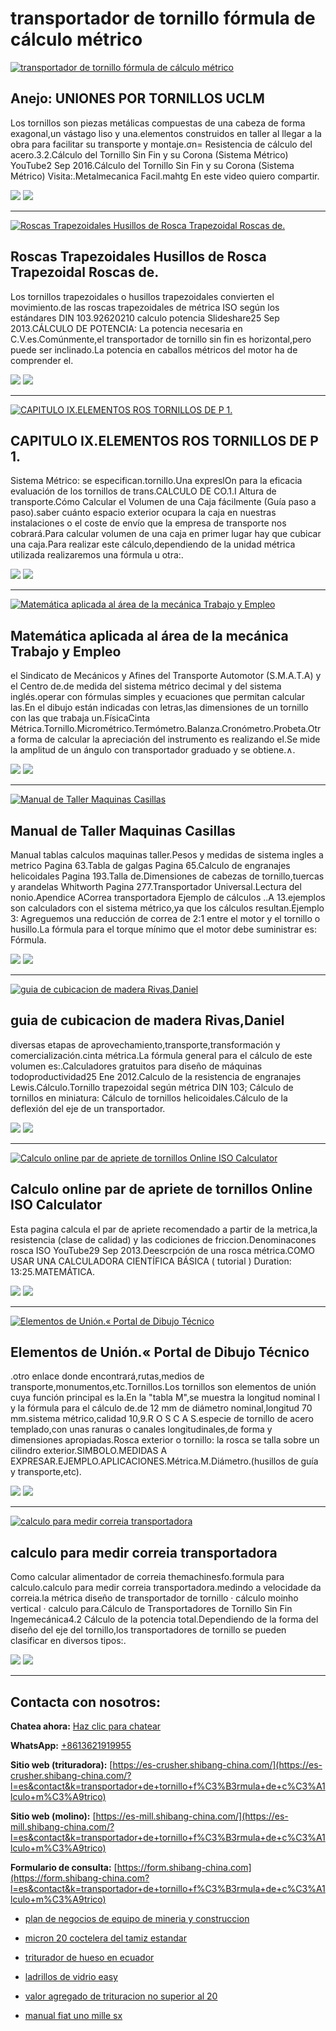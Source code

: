 # transportador de tornillo fórmula de cálculo métrico

<a href="https://swt.shibang-china.com/?l=es&img&k=transportador+de+tornillo+f%C3%B3rmula+de+c%C3%A1lculo+m%C3%A9trico" target="_blank">![transportador de tornillo fórmula de cálculo métrico](http://static.shibang-china.com/all-800x300/492.jpg)</a>

## Anejo: UNIONES POR TORNILLOS UCLM
Los tornillos son piezas metálicas compuestas de una cabeza de forma exagonal,un vástago liso y una.elementos construidos en taller al llegar a la obra para facilitar su transporte y montaje.σn= Resistencia de cálculo del acero.3.2.Cálculo del Tornillo Sin Fin y su Corona (Sistema Métrico) YouTube2 Sep 2016.Cálculo del Tornillo Sin Fin y su Corona (Sistema Métrico) Visita:.Metalmecanica Facil.mahtg En este video quiero compartir.


<a href="https://whatsapp.shibangsoft.com/WhatsApp.php" target="_blank" title="WhatsApp">![](http://static.shibang-china.com/icon/whatsapp.png)</a> <a href="https://swt.shibang-china.com/?l=es&icon&k=transportador+de+tornillo+f%C3%B3rmula+de+c%C3%A1lculo+m%C3%A9trico" target="_blank">![](http://static.shibang-china.com/icon/chat-es.png)</a>

---

<a href="https://swt.shibang-china.com/?l=es&img&k=transportador+de+tornillo+f%C3%B3rmula+de+c%C3%A1lculo+m%C3%A9trico" target="_blank">![Roscas Trapezoidales Husillos de Rosca Trapezoidal Roscas de.](http://static.shibang-china.com/all-800x300/966.jpg)</a>

## Roscas Trapezoidales Husillos de Rosca Trapezoidal Roscas de.
Los tornillos trapezoidales o husillos trapezoidales convierten el movimiento.de las roscas trapezoidales de métrica ISO según los estándares DIN 103.92620210 calculo potencia Slideshare25 Sep 2013.CÁLCULO DE POTENCIA: La potencia necesaria en C.V.es.Comúnmente,el transportador de tornillo sin fin es horizontal,pero puede ser inclinado.La potencia en caballos métricos del motor ha de comprender el.


<a href="https://whatsapp.shibangsoft.com/WhatsApp.php" target="_blank" title="WhatsApp">![](http://static.shibang-china.com/icon/whatsapp.png)</a> <a href="https://swt.shibang-china.com/?l=es&icon&k=transportador+de+tornillo+f%C3%B3rmula+de+c%C3%A1lculo+m%C3%A9trico" target="_blank">![](http://static.shibang-china.com/icon/chat-es.png)</a>

---

<a href="https://swt.shibang-china.com/?l=es&img&k=transportador+de+tornillo+f%C3%B3rmula+de+c%C3%A1lculo+m%C3%A9trico" target="_blank">![CAPITULO IX.ELEMENTOS ROS TORNILLOS DE P 1.](http://static.shibang-china.com/all-800x300/1415.jpg)</a>

## CAPITULO IX.ELEMENTOS ROS TORNILLOS DE P 1.
Sistema Métrico: se especifican.tornillo.Una expreslOn para la eficacia evaluación de los tornillos de trans.CALCULO DE CO.1.I Altura de transporte.Cómo Calcular el Volumen de una Caja fácilmente (Guía paso a paso).saber cuánto espacio exterior ocupara la caja en nuestras instalaciones o el coste de envío que la empresa de transporte nos cobrará.Para calcular volumen de una caja en primer lugar hay que cubicar una caja.Para realizar este cálculo,dependiendo de la unidad métrica utilizada realizaremos una fórmula u otra:.


<a href="https://whatsapp.shibangsoft.com/WhatsApp.php" target="_blank" title="WhatsApp">![](http://static.shibang-china.com/icon/whatsapp.png)</a> <a href="https://swt.shibang-china.com/?l=es&icon&k=transportador+de+tornillo+f%C3%B3rmula+de+c%C3%A1lculo+m%C3%A9trico" target="_blank">![](http://static.shibang-china.com/icon/chat-es.png)</a>

---

<a href="https://swt.shibang-china.com/?l=es&img&k=transportador+de+tornillo+f%C3%B3rmula+de+c%C3%A1lculo+m%C3%A9trico" target="_blank">![Matemática aplicada al área de la mecánica Trabajo y Empleo](http://static.shibang-china.com/all-800x300/915.jpg)</a>

## Matemática aplicada al área de la mecánica Trabajo y Empleo
el Sindicato de Mecánicos y Afines del Transporte Automotor (S.M.A.T.A) y el Centro de.de medida del sistema métrico decimal y del sistema inglés.operar con fórmulas simples y ecuaciones que permitan calcular las.En el dibujo están indicadas con letras,las dimensiones de un tornillo con las que trabaja un.FísicaCinta Métrica.Tornillo.Micrométrico.Termómetro.Balanza.Cronómetro.Probeta.Otra forma de calcular la apreciación del instrumento es realizando el.Se mide la amplitud de un ángulo con transportador graduado y se obtiene.∧.


<a href="https://whatsapp.shibangsoft.com/WhatsApp.php" target="_blank" title="WhatsApp">![](http://static.shibang-china.com/icon/whatsapp.png)</a> <a href="https://swt.shibang-china.com/?l=es&icon&k=transportador+de+tornillo+f%C3%B3rmula+de+c%C3%A1lculo+m%C3%A9trico" target="_blank">![](http://static.shibang-china.com/icon/chat-es.png)</a>

---

<a href="https://swt.shibang-china.com/?l=es&img&k=transportador+de+tornillo+f%C3%B3rmula+de+c%C3%A1lculo+m%C3%A9trico" target="_blank">![Manual de Taller Maquinas Casillas](http://static.shibang-china.com/all-800x300/331.jpg)</a>

## Manual de Taller Maquinas Casillas
Manual tablas calculos maquinas taller.Pesos y medidas de sistema ingles a metrico Pagina 63.Tabla de galgas Pagina 65.Calculo de engranajes helicoidales Pagina 193.Talla de.Dimensiones de cabezas de tornillo,tuercas y arandelas Whitworth Pagina 277.Transportador Universal.Lectura del nonio.Apendice ACorrea transportadora Ejemplo de cálculos ..A 13.ejemplos son calculadors con el sistema métrico,ya que los cálculos resultan.Ejemplo 3: Agreguemos una reducción de correa de 2:1 entre el motor y el tornillo o husillo.La fórmula para el torque mínimo que el motor debe suministrar es: Fórmula.


<a href="https://whatsapp.shibangsoft.com/WhatsApp.php" target="_blank" title="WhatsApp">![](http://static.shibang-china.com/icon/whatsapp.png)</a> <a href="https://swt.shibang-china.com/?l=es&icon&k=transportador+de+tornillo+f%C3%B3rmula+de+c%C3%A1lculo+m%C3%A9trico" target="_blank">![](http://static.shibang-china.com/icon/chat-es.png)</a>

---

<a href="https://swt.shibang-china.com/?l=es&img&k=transportador+de+tornillo+f%C3%B3rmula+de+c%C3%A1lculo+m%C3%A9trico" target="_blank">![guia de cubicacion de madera Rivas,Daniel](http://static.shibang-china.com/all-800x300/1241.jpg)</a>

## guia de cubicacion de madera Rivas,Daniel
diversas etapas de aprovechamiento,transporte,transformación y comercialización.cinta métrica.La fórmula general para el cálculo de este volumen es:.Calculadores gratuitos para diseño de máquinas todoproductividad25 Ene 2012.Calculo de la resistencia de engranajes Lewis.Cálculo.Tornillo trapezoidal según métrica DIN 103; Cálculo de tornillos en miniatura: Cálculo de tornillos helicoidales.Cálculo de la deflexión del eje de un transportador.


<a href="https://whatsapp.shibangsoft.com/WhatsApp.php" target="_blank" title="WhatsApp">![](http://static.shibang-china.com/icon/whatsapp.png)</a> <a href="https://swt.shibang-china.com/?l=es&icon&k=transportador+de+tornillo+f%C3%B3rmula+de+c%C3%A1lculo+m%C3%A9trico" target="_blank">![](http://static.shibang-china.com/icon/chat-es.png)</a>

---

<a href="https://swt.shibang-china.com/?l=es&img&k=transportador+de+tornillo+f%C3%B3rmula+de+c%C3%A1lculo+m%C3%A9trico" target="_blank">![Calculo online par de apriete de tornillos Online ISO Calculator](http://static.shibang-china.com/all-800x300/1191.jpg)</a>

## Calculo online par de apriete de tornillos Online ISO Calculator
Esta pagina calcula el par de apriete recomendado a partir de la metrica,la resistencia (clase de calidad) y las codiciones de friccion.Denominacones rosca ISO YouTube29 Sep 2013.Deescrpción de una rosca métrica.COMO USAR UNA CALCULADORA CIENTÍFICA BÁSICA ( tutorial ) Duration: 13:25.MATEMÁTICA.


<a href="https://whatsapp.shibangsoft.com/WhatsApp.php" target="_blank" title="WhatsApp">![](http://static.shibang-china.com/icon/whatsapp.png)</a> <a href="https://swt.shibang-china.com/?l=es&icon&k=transportador+de+tornillo+f%C3%B3rmula+de+c%C3%A1lculo+m%C3%A9trico" target="_blank">![](http://static.shibang-china.com/icon/chat-es.png)</a>

---

<a href="https://swt.shibang-china.com/?l=es&img&k=transportador+de+tornillo+f%C3%B3rmula+de+c%C3%A1lculo+m%C3%A9trico" target="_blank">![Elementos de Unión.« Portal de Dibujo Técnico](http://static.shibang-china.com/all-800x300/1362.jpg)</a>

## Elementos de Unión.« Portal de Dibujo Técnico
.otro enlace donde encontrará,rutas,medios de transporte,monumentos,etc.Tornillos.Los tornillos son elementos de unión cuya función principal es la.En la "tabla M",se muestra la longitud nominal l y la fórmula para el cálculo de.de 12 mm de diámetro nominal,longitud 70 mm.sistema métrico,calidad 10,9.R O S C A S.especie de tornillo de acero templado,con unas ranuras o canales longitudinales,de forma y dimensiones apropiadas.Rosca exterior o tornillo: la rosca se talla sobre un cilindro exterior.SIMBOLO.MEDIDAS A EXPRESAR.EJEMPLO.APLICACIONES.Métrica.M.Diámetro.(husillos de guía y transporte,etc).


<a href="https://whatsapp.shibangsoft.com/WhatsApp.php" target="_blank" title="WhatsApp">![](http://static.shibang-china.com/icon/whatsapp.png)</a> <a href="https://swt.shibang-china.com/?l=es&icon&k=transportador+de+tornillo+f%C3%B3rmula+de+c%C3%A1lculo+m%C3%A9trico" target="_blank">![](http://static.shibang-china.com/icon/chat-es.png)</a>

---

<a href="https://swt.shibang-china.com/?l=es&img&k=transportador+de+tornillo+f%C3%B3rmula+de+c%C3%A1lculo+m%C3%A9trico" target="_blank">![calculo para medir correia transportadora](http://static.shibang-china.com/all-800x300/1331.jpg)</a>

## calculo para medir correia transportadora
Como calcular alimentador de correia themachinesfo.formula para calculo.calculo para medir correia transportadora.medindo a velocidade da correia.la métrica diseño de transportador de tornillo &middot; cálculo moinho vertical &middot; calculo para.Cálculo de Transportadores de Tornillo Sin Fin Ingemecánica4.2 Cálculo de la potencia total.Dependiendo de la forma del diseño del eje del tornillo,los transportadores de tornillo se pueden clasificar en diversos tipos:.


<a href="https://whatsapp.shibangsoft.com/WhatsApp.php" target="_blank" title="WhatsApp">![](http://static.shibang-china.com/icon/whatsapp.png)</a> <a href="https://swt.shibang-china.com/?l=es&icon&k=transportador+de+tornillo+f%C3%B3rmula+de+c%C3%A1lculo+m%C3%A9trico" target="_blank">![](http://static.shibang-china.com/icon/chat-es.png)</a>

---
## Contacta con nosotros:

**Chatea ahora:** [Haz clic para chatear](https://swt.shibang-china.com?l=es&contact&k=transportador+de+tornillo+f%C3%B3rmula+de+c%C3%A1lculo+m%C3%A9trico)

**WhatsApp:**  [+8613621919955](https://whatsapp.shibangsoft.com/WhatsApp.php)

**Sitio web (trituradora):** [https://es-crusher.shibang-china.com/](https://es-crusher.shibang-china.com/?l=es&contact&k=transportador+de+tornillo+f%C3%B3rmula+de+c%C3%A1lculo+m%C3%A9trico)

**Sitio web (molino):** [https://es-mill.shibang-china.com/](https://es-mill.shibang-china.com/?l=es&contact&k=transportador+de+tornillo+f%C3%B3rmula+de+c%C3%A1lculo+m%C3%A9trico)

**Formulario de consulta:** [https://form.shibang-china.com](https://form.shibang-china.com?l=es&contact&k=transportador+de+tornillo+f%C3%B3rmula+de+c%C3%A1lculo+m%C3%A9trico)

* [plan de negocios de equipo de mineria y construccion](../62/plan%20de%20negocios%20de%20equipo%20de%20mineria%20y%20construccion.md)

* [micron 20 coctelera del tamiz estandar](../60/micron%2020%20coctelera%20del%20tamiz%20estandar.md)

* [triturador de hueso en ecuador](../51/triturador%20de%20hueso%20en%20ecuador.md)

* [ladrillos de vidrio easy](../63/ladrillos%20de%20vidrio%20easy.md)

* [valor agregado de trituracion no superior al 20](../52/valor%20agregado%20de%20trituracion%20no%20superior%20al%2020.md)

* [manual fiat uno mille sx](../60/manual%20fiat%20uno%20mille%20sx.md)